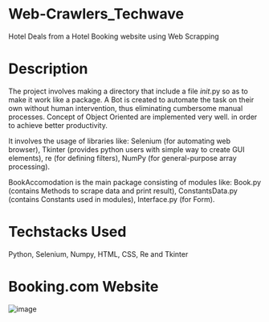 # Web-Crawlers_Techwave
Hotel Deals from a Hotel Booking website using Web Scrapping

# Description
The project involves making a directory that include a file _init_.py so as to make it work like a package. A Bot is created to automate the task on their own without human intervention, thus eliminating cumbersome manual processes. Concept of Object Oriented are implemented very well. in order to achieve better productivity. 

It involves the usage of libraries like: Selenium (for automating web browser), Tkinter (provides python 
users with simple way to create GUI elements), re (for defining filters), NumPy (for general-purpose array processing). 

BookAccomodation is the main package consisting of modules like: Book.py (contains Methods to scrape data and print result), ConstantsData.py (contains Constants used in modules), Interface.py (for Form).

# Techstacks Used
Python, Selenium, Numpy, HTML, CSS, Re and Tkinter

# Booking.com Website
![image](https://user-images.githubusercontent.com/127955895/236616391-6f38ff32-5629-4ef4-bd7e-4e4d2020f75c.png)

